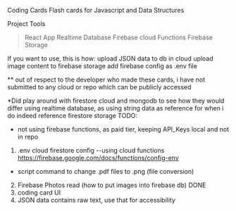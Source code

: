 Coding Cards Flash cards for Javascript and Data Structures

Project Tools
> React App 
> Realtime Database 
> Firebase cloud Functions
> Firebase Storage

If you want to use, this is how:
upload JSON data to db in cloud
upload image content to firebase storage
add firebase config as .env file

** out of respect to the developer who made these cards, i have not submitted to any cloud or repo which can be publicly accessed 

*Did play around with firestore cloud and mongodb to see how they would differ
using realtime database, as using string data as reference for when i do indeed reference firestore storage
TODO:

* not using firebase functions, as paid tier, keeping API_Keys local and not in repo
1. .env cloud firestore config --using cloud functions
https://firebase.google.com/docs/functions/config-env

- script command to change .pdf files to .png (file conversion)
2. Firebase Photos read (how to put images into firebase db) DONE
3. coding card UI 
4. JSON data contains raw text, use that for accessibility 


